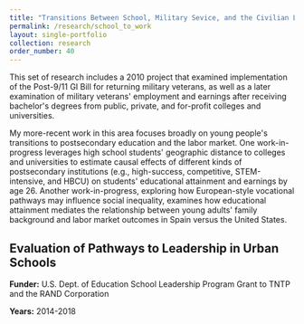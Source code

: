 ```yaml
---
title: "Transitions Between School, Military Sevice, and the Civilian Labor Market"
permalink: /research/school_to_work
layout: single-portfolio
collection: research
order_number: 40
---
```


This set of research includes a 2010 project that examined implementation of the Post-9/11 GI Bill for returning military veterans,
as well as a later examination of military veterans' employment and earnings after receiving bachelor's degrees from public, private, 
and for-profit colleges and universities. 

My more-recent work in this area focuses broadly on young people's transitions to postsecondary education 
and the labor market. One work-in-progress leverages high school students' geographic distance to colleges and universities to estimate causal 
effects of different kinds of postsecondary institutions (e.g., high-success, competitive, STEM-intensive, and HBCU) on students' 
educational attainment and earnings by age 26. Another work-in-progress, exploring how European-style vocational pathways may influence social 
inequality, examines how educational attainment mediates the relationship between young adults' family background and labor market outcomes in 
Spain versus the United States.  

## Evaluation of Pathways to Leadership in Urban Schools  

**Funder:** U.S. Dept. of Education School Leadership Program Grant to TNTP and the RAND Corporation  

**Years:** 2014-2018